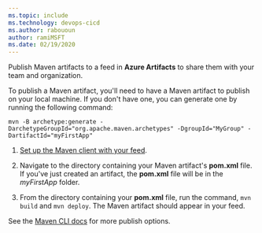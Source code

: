 ```yaml
---
ms.topic: include
ms.technology: devops-cicd
ms.author: rabououn
author: ramiMSFT
ms.date: 02/19/2020
---
```


Publish Maven artifacts to a feed in **Azure Artifacts** to share them with your team and organization.

To publish a Maven artifact, you'll need to have a Maven artifact to publish on your local machine.
If you don't have one, you can generate one by running the following command:

```Command
mvn -B archetype:generate -DarchetypeGroupId="org.apache.maven.archetypes" -DgroupId="MyGroup" -DartifactId="myFirstApp"
```

1. [Set up the Maven client with your feed](../../maven/pom-and-settings.md).

2. Navigate to the directory containing your Maven artifact's **pom.xml** file. If you've just created an artifact, the **pom.xml** file will be in the _myFirstApp_ folder.

3. From the directory containing your **pom.xml** file, run the command, `mvn build` and `mvn deploy`. The Maven artifact should appear in your feed.

See the [Maven CLI docs](https://maven.apache.org/plugins/maven-deploy-plugin/) for more publish options.
